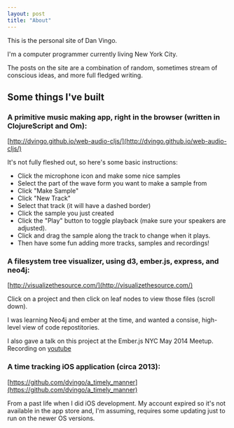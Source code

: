 ```yaml
---
layout: post
title: "About"
---
```

This is the personal site of Dan Vingo.

I'm a computer programmer currently living New York City.

The posts on the site are a combination of random, sometimes stream of conscious ideas, and
 more full fledged writing.

## Some things I've built

### A primitive music making app, right in the browser (written in ClojureScript and Om):

[http://dvingo.github.io/web-audio-cljs/](http://dvingo.github.io/web-audio-cljs/)

It's not fully fleshed out, so here's some basic instructions:

- Click the microphone icon and make some nice samples
- Select the part of the wave form you want to make a sample from
- Click "Make Sample"
- Click "New Track"
- Select that track (it will have a dashed border)
- Click the sample you just created
- Click the "Play" button to toggle playback (make sure your speakers are adjusted).
- Click and drag the sample along the track to change when it plays.
- Then have some fun adding more tracks, samples and recordings!

### A filesystem tree visualizer, using d3, ember.js, express, and neo4j:


[http://visualizethesource.com/](http://visualizethesource.com/)

Click on a project and then click on leaf nodes to view those files (scroll down).

I was learning Neo4j and ember at the time, and wanted a consise, high-level view of code repostitories.

I also gave a talk on this project at the Ember.js NYC May 2014 Meetup.
Recording on [youtube](https://youtu.be/lVcSGybnP54?t=3865)

### A time tracking iOS application (circa 2013):
[https://github.com/dvingo/a_timely_manner](https://github.com/dvingo/a_timely_manner)

From a past life when I did iOS development. My account expired so it's not available in the app store
and, I'm assuming, requires some updating just to run on the newer OS versions.
